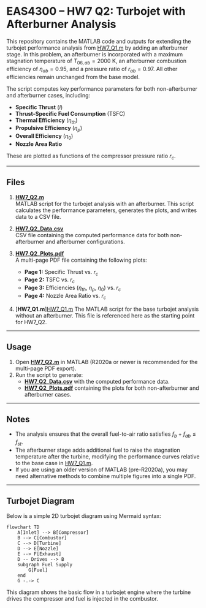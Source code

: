 # EAS4300 – HW7 Q2: Turbojet with Afterburner Analysis

This repository contains the MATLAB code and outputs for extending the turbojet performance analysis from [HW7_Q1.m](../HW7_Q1/HW7_Q1.m) by adding an afterburner stage. In this problem, an afterburner is incorporated with a maximum stagnation temperature of $T_{06,ab} = 2000$ K, an afterburner combustion efficiency of $\eta_{ab} = 0.95$, and a pressure ratio of $r_{ab} = 0.97$. All other efficiencies remain unchanged from the base model.

The script computes key performance parameters for both non-afterburner and afterburner cases, including:
- **Specific Thrust** ($I$)
- **Thrust-Specific Fuel Consumption** (TSFC)
- **Thermal Efficiency** ($\eta_{th}$)
- **Propulsive Efficiency** ($\eta_{p}$)
- **Overall Efficiency** ($\eta_{0}$)
- **Nozzle Area Ratio**

These are plotted as functions of the compressor pressure ratio $r_c$.

---

## Files

1. [**HW7_Q2.m**](HW7_Q2.m)  
   MATLAB script for the turbojet analysis with an afterburner. This script calculates the performance parameters, generates the plots, and writes data to a CSV file.

2. [**HW7_Q2_Data.csv**](HW7_Q2_Data.csv)  
   CSV file containing the computed performance data for both non-afterburner and afterburner configurations.

3. [**HW7_Q2_Plots.pdf**](HW7_Q2_Plots.pdf)  
   A multi-page PDF file containing the following plots:
   - **Page 1:** Specific Thrust vs. $r_c$
   - **Page 2:** TSFC vs. $r_c$
   - **Page 3:** Efficiencies ($\eta_{th}$, $\eta_{p}$, $\eta_{0}$) vs. $r_c$
   - **Page 4:** Nozzle Area Ratio vs. $r_c$

4. [**HW7_Q1.m**][HW7_Q1.m](../HW7_Q1/HW7_Q1.m)
   The MATLAB script for the base turbojet analysis without an afterburner. This file is referenced here as the starting point for HW7_Q2.

---

## Usage

1. Open [**HW7_Q2.m**](HW7_Q2.m) in MATLAB (R2020a or newer is recommended for the multi-page PDF export).
2. Run the script to generate:
   - [**HW7_Q2_Data.csv**](HW7_Q2_Data.csv) with the computed performance data.
   - [**HW7_Q2_Plots.pdf**](HW7_Q2_Plots.pdf) containing the plots for both non-afterburner and afterburner cases.

---

## Notes

- The analysis ensures that the overall fuel-to-air ratio satisfies $f_b + f_{ab} \le f_{st}$.
- The afterburner stage adds additional fuel to raise the stagnation temperature after the turbine, modifying the performance curves relative to the base case in [HW7_Q1.m](../HW7_Q1/HW7_Q1.m).
- If you are using an older version of MATLAB (pre-R2020a), you may need alternative methods to combine multiple figures into a single PDF.

---

## Turbojet Diagram

Below is a simple 2D turbojet diagram using Mermaid syntax:

```mermaid
flowchart TD
    A[Inlet] --> B[Compressor]
    B --> C[Combustor]
    C --> D[Turbine]
    D --> E[Nozzle]
    E --> F[Exhaust]
    D -- Drives --> B
    subgraph Fuel Supply
        G[Fuel]
    end
    G -.-> C
```
This diagram shows the basic flow in a turbojet engine where the turbine drives the compressor and fuel is injected in the combustor.